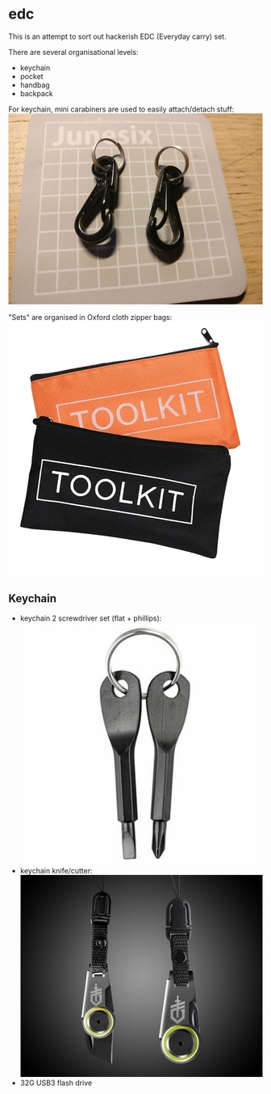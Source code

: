 # edc
This is an attempt to sort out hackerish EDC (Everyday carry) set.

There are several organisational levels:
- keychain
- pocket
- handbag
- backpack

For keychain, mini carabiners are used to easily attach/detach stuff:
![Carabiners](img/carabiners.png?raw=true "Carabiners")

"Sets" are organised in Oxford cloth zipper bags:
![Zipper](img/zipper.png?raw=true "Zipper")

## Keychain

- keychain 2 screwdriver set (flat + phillips):
![Screwdriver](img/screwdriver.png?raw=true "Screwdriver")
- keychain knife/cutter:
![Zip Blade](img/zipblade.png?raw=true "Zip Blade")
- 32G USB3 flash drive
